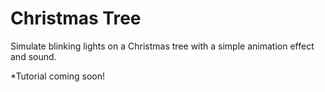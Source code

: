 # Christmas Tree

Simulate blinking lights on a Christmas tree with a simple animation effect and sound.

*Tutorial coming soon!

